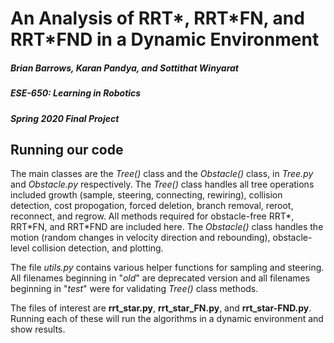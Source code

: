 # An Analysis of RRT\*, RRT\*FN, and RRT\*FND in a Dynamic Environment
##### Brian Barrows, Karan Pandya, and Sottithat Winyarat
##### ESE-650: Learning in Robotics
##### Spring 2020 Final Project

## Running our code
The main classes are the *Tree()* class and the *Obstacle()* class, in *Tree.py* and *Obstacle.py* respectively. The *Tree()* class handles all tree operations included growth (sample, steering, connecting, rewiring), collision detection, cost propogation, forced deletion, branch removal, reroot, reconnect, and regrow. All methods required for obstacle-free RRT\*, RRT\*FN, and RRT\*FND are included here. The *Obstacle()* class handles the motion (random changes in velocity direction and rebounding), obstacle-level collision detection, and plotting.

The file *utils.py* contains various helper functions for sampling and steering. All filenames beginning in "*old*" are deprecated version and all filenames beginning in "*test*" were for validating *Tree()* class methods.

The files of interest are **rrt_star.py**, **rrt_star_FN.py**, and **rrt_star-FND.py**. Running each of these will run the algorithms in a dynamic environment and show results.
